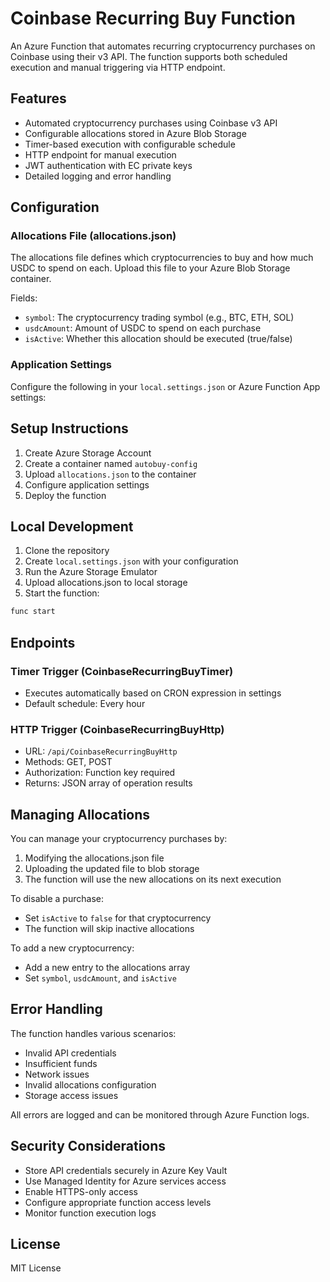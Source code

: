 # Coinbase Recurring Buy Function

An Azure Function that automates recurring cryptocurrency purchases on Coinbase using their v3 API. The function supports both scheduled execution and manual triggering via HTTP endpoint.

## Features

- Automated cryptocurrency purchases using Coinbase v3 API
- Configurable allocations stored in Azure Blob Storage
- Timer-based execution with configurable schedule
- HTTP endpoint for manual execution
- JWT authentication with EC private keys
- Detailed logging and error handling

## Configuration

### Allocations File (allocations.json)

The allocations file defines which cryptocurrencies to buy and how much USDC to spend on each. Upload this file to your Azure Blob Storage container.

Fields:
- `symbol`: The cryptocurrency trading symbol (e.g., BTC, ETH, SOL)
- `usdcAmount`: Amount of USDC to spend on each purchase
- `isActive`: Whether this allocation should be executed (true/false)

### Application Settings

Configure the following in your `local.settings.json` or Azure Function App settings:

## Setup Instructions

1. Create Azure Storage Account
2. Create a container named `autobuy-config`
3. Upload `allocations.json` to the container
4. Configure application settings
5. Deploy the function

## Local Development

1. Clone the repository
2. Create `local.settings.json` with your configuration
3. Run the Azure Storage Emulator
4. Upload allocations.json to local storage
5. Start the function:

```bash:README.md
func start
```

## Endpoints

### Timer Trigger (CoinbaseRecurringBuyTimer)
- Executes automatically based on CRON expression in settings
- Default schedule: Every hour

### HTTP Trigger (CoinbaseRecurringBuyHttp)
- URL: `/api/CoinbaseRecurringBuyHttp`
- Methods: GET, POST
- Authorization: Function key required
- Returns: JSON array of operation results

## Managing Allocations

You can manage your cryptocurrency purchases by:
1. Modifying the allocations.json file
2. Uploading the updated file to blob storage
3. The function will use the new allocations on its next execution

To disable a purchase:
- Set `isActive` to `false` for that cryptocurrency
- The function will skip inactive allocations

To add a new cryptocurrency:
- Add a new entry to the allocations array
- Set `symbol`, `usdcAmount`, and `isActive`

## Error Handling

The function handles various scenarios:
- Invalid API credentials
- Insufficient funds
- Network issues
- Invalid allocations configuration
- Storage access issues

All errors are logged and can be monitored through Azure Function logs.

## Security Considerations

- Store API credentials securely in Azure Key Vault
- Use Managed Identity for Azure services access
- Enable HTTPS-only access
- Configure appropriate function access levels
- Monitor function execution logs

## License

MIT License